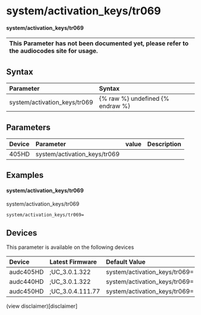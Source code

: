 ﻿---
description: system/activation_keys/tr069
search: false
---

# system/activation_keys/tr069

#### system/activation_keys/tr069


| This Parameter has not been documented yet, please refer to the audiocodes site for usage.  |
| :--- |

## Syntax
| Parameter | Syntax |
| :--- | :--- |
|system/activation_keys/tr069 | {% raw %} undefined {% endraw %} |

## Parameters
|Device|Parameter|value|Description|
|:---|:---|:---|:---|
| 405HD | system/activation_keys/tr069 |  |  |

## Examples
#### system/activation_keys/tr069

system/activation_keys/tr069

```
system/activation_keys/tr069=
```

## Devices
This parameter is available on the following devices

| Device | Latest Firmware | Default Value |
|:---|:---|:---|
| audc405HD | ;UC_3.0.1.322 | system/activation_keys/tr069= 
| audc440HD | ;UC_3.0.1.322 | system/activation_keys/tr069= 
| audc450HD | ;UC_3.0.4.111.77 | system/activation_keys/tr069= 

(view disclaimer)[disclaimer]
